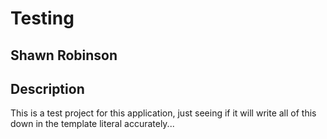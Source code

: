 
# Testing

## Shawn Robinson

## **Description**
This is a test project for this application, just seeing if it will write all of this down in the template literal accurately...


